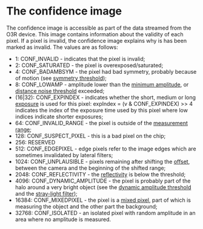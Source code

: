 # The confidence image 

The confidence image is accessible as part of the data streamed from the O3R device. This image contains information about the validity of each pixel. If a pixel is invalid, the confidence image explains why is has been marked as invalid. The values are as follows:

- 1: CONF_INVALID - indicates that the pixel is invalid;
- 2: CONF_SATURATED - the pixel is overexposed/saturated;
- 4: CONF_BADAMBSYM - the pixel had bad symmetry, probably because of motion (see [symmetry threshold](INSERT-LINK));
- 8: CONF_LOWAMP - amplitude lower than the [minimum amplitude](INSERT-LINK), or [distance noise threshold](INSERT-LINK) exceeded;
- (16|32): CONF_EXPINDEX - indicates whether the short, medium or long [exposure](INSERT-LINK) is used for this pixel: expIndex = (v & CONF_EXPINDEX) >> 4 indicates the index of the exposure time used by this pixel where low indices indicate shorter exposures;                       
- 64: CONF_INVALID_RANGE - the pixel is outside of the [measurement range](INSERT-LINK);
- 128: CONF_SUSPECT_PIXEL - this is a bad pixel on the chip;
- 256: RESERVED
- 512: CONF_EDGEPIXEL - edge pixels refer to the image edges which are sometimes invalidated by lateral filters;
- 1024: CONF_UNPLAUSIBLE - pixels remaining after shifting the [offset](INSERT-LINK), between the camera and the beginning of the shifted range;
- 2048: CONF_REFLECTIVITY - the [reflectivity](INSERT-LINK) is below the threshold;
- 4096: CONF_DYNAMIC_AMPLITUDE - the pixel is probably part of the halo around a very bright object (see the [dynamic amplitude threshold](INSERT-LINK) and the [stray-light filter](INSERT-LINK));
- 16384: CONF_MIXEDPIXEL - the pixel is a [mixed pixel](INSERT-LINK), part of which is measuring the object and the other part the background;
- 32768: CONF_ISOLATED - an isolated pixel with random amplitude in an area where no amplitude is measured.